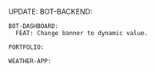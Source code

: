 UPDATE:
    BOT-BACKEND:

    BOT-DASHBOARD:
      FEAT: Change banner to dynamic value.

    PORTFOLIO:

    WEATHER-APP:
